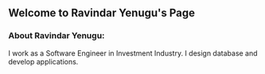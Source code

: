 ## Welcome to Ravindar Yenugu's Page


### About Ravindar Yenugu:

I work as a Software Engineer in Investment Industry. I design database and develop applications.
